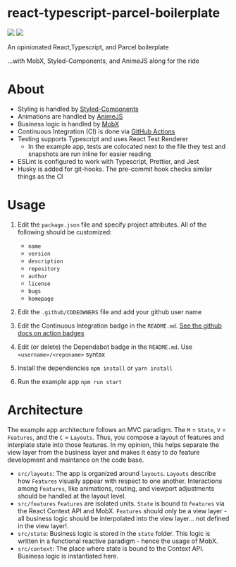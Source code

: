 # react-typescript-parcel-boilerplate

![](https://github.com/erhathaway/react-typescript-parcel-boilerplate/workflows/Continous%20Integration/badge.svg)
![](https://api.dependabot.com/badges/status?host=github&repo=erhathaway/react-typescript-parcel-boilerplate)

An opinionated React,Typescript, and Parcel boilerplate

...with MobX, Styled-Components, and AnimeJS along for the ride

# About

-   Styling is handled by [Styled-Components](https://www.styled-components.com/)
-   Animations are handled by [AnimeJS](https://animejs.com/)
-   Business logic is handled by [MobX](https://mobx.js.org/README.html)
-   Continuous Integration (CI) is done via [GitHub Actions](https://github.com/features/actions)
-   Testing supports Typescript and uses React Test Renderer
    -   In the example app, tests are colocated next to the file they test and snapshots are run inline for easier reading
-   ESLint is configured to work with Typescript, Prettier, and Jest
-   Husky is added for git-hooks. The pre-commit hook checks similar things as the CI

# Usage

1. Edit the `package.json` file and specify project attributes. All of the following should be customized:

    - `name`
    - `version`
    - `description`
    - `repository`
    - `author`
    - `license`
    - `bugs`
    - `homepage`

2. Edit the `.github/CODEOWNERS` file and add your github user name

3. Edit the Continuous Integration badge in the `README.md`. [See the github docs on action badges](https://help.github.com/en/actions/automating-your-workflow-with-github-actions/configuring-a-workflow#adding-a-workflow-status-badge-to-your-repository)
4. Edit (or delete) the Dependabot badge in the `README.md`. Use `<username>/<reponame>` syntax
5. Install the dependencies `npm install` or `yarn install`
6. Run the example app `npm run start`

# Architecture

The example app architecture follows an MVC paradigm. The `M` = `State`, `V` = `Features`, and the `C` = `Layouts`. Thus, you compose a layout of features and interplate state into those features. In my opinion, this helps separate the view layer from the business layer and makes it easy to do feature development and maintance on the code base.

-   `src/layouts`: The app is organized around `layouts`. `Layouts` describe how `Features` visually appear with respect to one another. Interactions among `Features`, like animations, routing, and viewport adjustments should be handled at the layout level.
-   `src/features` `Features` are isolated units. `State` is bound to `Features` via the React Context API and MobX. `Features` should only be a view layer - all business logic should be interpolated into the view layer... not defined in the view layer!.
-   `src/state`: Business logic is stored in the `state` folder. This logic is written in a functional reactive paradigm - hence the usage of MobX.
-   `src/context`: The place where state is bound to the Context API. Business logic is instantiated here.

